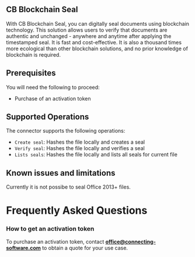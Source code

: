 ## CB Blockchain Seal
With CB Blockchain Seal, you can digitally seal documents using blockchain technology. This solution allows users to verify that documents are authentic and unchanged - anywhere and anytime after applying the timestamped seal. It is fast and cost-effective. It is also a thousand times more ecological than other blockchain solutions, and no prior knowledge of blockchain is required.


## Prerequisites
You will need the following to proceed:
* Purchase of an activation token

## Supported Operations
The connector supports the following operations:
* `Create seal`: Hashes the file locally and creates a seal
* `Verify seal`: Hashes the file locally and verifies a seal
* `Lists seals`: Hashes the file locally and lists all seals for current file

## Known issues and limitations
Currently it is not possibe to seal Office 2013+ files. 

# Frequently Asked Questions

### How to get an activation token
To purchase an activation token, contact **office@connecting-software.com** to obtain a quote for your use case. 